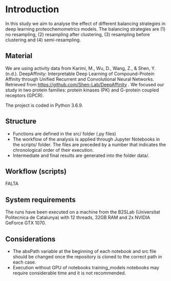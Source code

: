 # Introduction

In this study we aim to analyse the effect of different balancing strategies in deep learning proteochemometrics models. The balancing strategies are (1) no resampling, (2) resampling after clustering, (3) resampling before clustering and (4) semi-resampling.

## Material

We are using activity data from Karimi, M., Wu, D., Wang, Z., & Shen, Y. (n.d.). DeepAffinity: Interpretable Deep Learning of Compound-Protein Affinity through 
Unified Recurrent and Convolutional Neural Networks. Retrieved from https://github.com/Shen-Lab/DeepAffinity . 
We focused our study in two protein families: protein kinases (PK) and G-protein coupled receptors (GPCR).

The project is coded in Python 3.6.9.

## Structure

- Functions are defined in the src/ folder (.py files)
- The workflow of the analysis is applied through Jupyter Notebooks in the scripts/ folder. 
The files are preceded by a number that indicates the chronological order of their execution.
- Intermediate and final results are generated into the folder data/.

## Workflow (scripts)

FALTA

## System requirements
The runs have been executed on a machine from the B2SLab (Universitat Politecnica de Catalunya) with 12 threads, 32GB RAM and 2x NVIDIA GeForce GTX 1070.

## Considerations
- The absPath variable at the beginning of each notebook and src file should be changed once the repository is cloned to the correct path in each case.
- Execution without GPU of notebooks training_models notebooks may require considerable time and it is not recommended.

